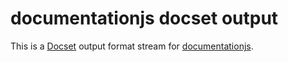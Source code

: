 # documentationjs docset output

This is a [Docset](https://kapeli.com/docsets) output format stream for
[documentationjs](https://github.com/documentationjs).
